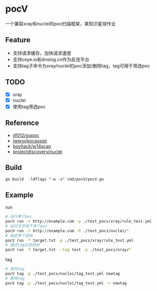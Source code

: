 # pocV
一个兼容xray和nuclei的poc扫描框架，某知识星球作业

## Feature
- 支持请求缓存，加快请求速度
- 支持ceye.io和dnslog.cn作为反连平台
- 支持tag子命令为xray/nuclei的poc添加/删除tag，tag可用于筛选poc
## TODO
- [x] xray
- [x] nuclei
- [x] 使用tag筛选poc
## Reference
- [jjf012/gopoc](https://github.com/jjf012/gopoc)
- [jweny/pocassist](https://github.com/jweny/pocassist)
- [boyhack/w14scan](https://github.com/boy-hack)
- [projectdiscovery/nuclei](https://github.com/projectdiscovery/nuclei)

## Build
```
go build  -ldflags "-w -s" cmd/pocV/pocV.go
```

## Example
run
```bash
# 运行单个poc
pocV run -t http://example.com -p ./test_pocs/xray/rule_test.yml
# 运行文件夹下多个poc
pocV run -t http://example.com -P ./test_pocs/nuclei/*
# 指定多个目标
pocV run -T target.txt -p ./test_pocs/xray/rule_test.yml
# 通过tag过滤目标
pocV run -T target.txt --tag test -p ./test_pocs/xray/*
```
tag
```bash
# 添加tag
pocV tag -p ./test_pocs/nuclei/tag_test.yml newtag
# 删除tag
pocV tag -p ./test_pocs/nuclei/tag_test.yml -r newtag
```